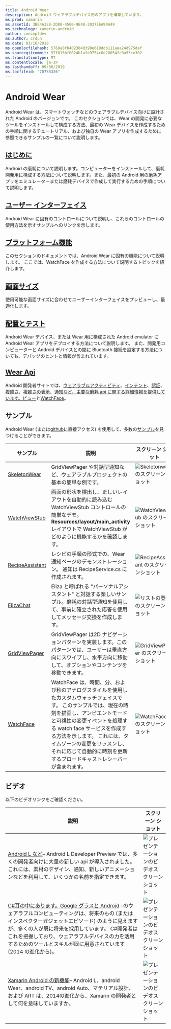 ```yaml
---
title: Android Wear
description: Android ウェアラブルデバイス用のアプリを構築しています。
ms.prod: xamarin
ms.assetid: 3BE4A128-2D88-4500-9E48-20375EA99A49
ms.technology: xamarin-android
author: conceptdev
ms.author: crdun
ms.date: 03/16/2018
ms.openlocfilehash: 5768a8fb402304d399e619ddb111aea24d975daf
ms.sourcegitcommit: 57f815bf0024b1afe9754c0e28054fc0a53ce302
ms.translationtype: MT
ms.contentlocale: ja-JP
ms.lasthandoff: 09/06/2019
ms.locfileid: "70758326"
---
```

# <a name="android-wear"></a>Android Wear

Android Wear は、スマートウォッチなどのウェアラブルデバイス向けに設計された Android のバージョンです。 このセクションでは、Wear の開発に必要なツールをインストールして構成する方法、最初の Wear デバイスを作成するための手順に関するチュートリアル、および独自の Wear アプリを作成するために参照できるサンプルの一覧について説明します。

## <a name="getting-startedandroidwearget-startedindexmd"></a>[はじめに](~/android/wear/get-started/index.md)

Android の磨耗について説明します。コンピューターをインストールして、磨耗開発用に構成する方法について説明します。また、最初の Android 用の磨耗アプリをエミュレーターまたは磨耗デバイスで作成して実行するための手順について説明します。

## <a name="user-interfaceandroidwearuser-interfaceindexmd"></a>[ユーザー インターフェイス](~/android/wear/user-interface/index.md)

Android Wear に固有のコントロールについて説明し、これらのコントロールの使用方法を示すサンプルへのリンクを示します。

## <a name="platform-featuresandroidwearplatformindexmd"></a>[プラットフォーム機能](~/android/wear/platform/index.md)

このセクションのドキュメントでは、Android Wear に固有の機能について説明します。 ここでは、WatchFace を作成する方法について説明するトピックを紹介します。

## <a name="screen-sizesandroidwearscreen-sizesmd"></a>[画面サイズ](~/android/wear/screen-sizes.md)

使用可能な画面サイズに合わせてユーザーインターフェイスをプレビューし、最適化します。

## <a name="deployment--testingandroidweardeploy-testindexmd"></a>[配置とテスト](~/android/wear/deploy-test/index.md)

Android Wear デバイス、または Wear 用に構成された Android emulator に Android Wear アプリをデプロイする方法について説明します。 また、開発用コンピューターと Android デバイスとの間に Bluetooth 接続を設定する方法についても、デバッグのヒントと情報が含まれています。

## <a name="wear-apishttpsdeveloperandroidcomreferenceandroidsupportwearable"></a>[Wear Api](https://developer.android.com/reference/android/support/wearable)

Android 開発者サイトでは、[ウェアラブルアクティビティ](https://developer.android.com/reference/android/support/wearable/activity/package-summary.html)、[インテント](https://developer.android.com/reference/com/google/android/wearable/intent/package-summary.html)、[認証](https://developer.android.com/reference/android/support/wearable/authentication/package-summary.html)、[複雑さ](https://developer.android.com/reference/android/support/wearable/complications/package-summary.html)、[複雑さの表示](https://developer.android.com/reference/android/support/wearable/complications/rendering/package-summary.html)、[通知](https://developer.android.com/reference/android/support/wearable/notifications/package-summary.html)[など、主要な磨耗 api に関する詳細情報を提供しています。ビュー](https://developer.android.com/reference/android/support/wearable/view/package-summary.html)と[WatchFace](https://developer.android.com/reference/android/support/wearable/watchface/package-summary.html)。

## <a name="samples"></a>サンプル

Android Wear (または[github](https://github.com/xamarin/monodroid-samples/tree/master/wear)に直接アクセス) を使用して、多数の[サンプル](https://docs.microsoft.com/samples/browse/?products=xamarin&term=Xamarin.Android+wear)を見つけることができます。

|サンプル|説明|スクリーン ショット|
|--- |--- |--- |
|[SkeletonWear](https://docs.microsoft.com/samples/xamarin/monodroid-samples/wear-skeletonwear)|GridViewPager や対話型通知など、ウェアラブルプロジェクトの基本の簡単な例です。|![Skeletonwear のスクリーンショット](images/skeleton.png)|
|[WatchViewStub](https://docs.microsoft.com/samples/xamarin/monodroid-samples/wear-watchviewstub)|画面の形状を検出し、正しいレイアウトを自動的に読み込む WatchViewStub コントロールの簡単なデモ。 **Resources/layout/main_activity**レイアウトで WatchViewStub がどのように機能するかを確認します。|![WatchViewStub のスクリーンショット](images/watchview.png)|
|[RecipeAssistant](https://docs.microsoft.com/samples/xamarin/monodroid-samples/wear-recipeassistant)|レシピの手順の形式での、Wear 通知ページのデモンストレーション。 通知は RecipeService.cs に作成されます。|![RecipeAssistant のスクリーンショット](images/recipeassist.png)|
|[ElizaChat](https://docs.microsoft.com/samples/xamarin/monodroid-samples/wear-elizachat)|Eliza と呼ばれる "パーソナルアシスタント" と対話する楽しいサンプル。磨耗の対話型通知を使用して、事前に確立された応答を使用してメッセージ交換を作成します。|![リストの登録のスクリーンショット](images/eliza.png)|
|[GridViewPager](https://docs.microsoft.com/samples/xamarin/monodroid-samples/wear-gridviewpager)|GridViewPager は2D ナビゲーションパターンを実装します。このパターンでは、ユーザーは垂直方向にスワイプし、水平方向に移動して、オプションやコンテンツを移動できます。|![GridViewPager のスクリーンショット](images/gridviewpager.png)|
|[WatchFace](https://docs.microsoft.com/samples/xamarin/monodroid-samples/wear-watchface)|WatchFace は、時間、分、および秒のアナログスタイルを使用したカスタムウォッチフェイスです。 このサンプルでは、現在の時刻を描画し、アンビエントモードと可視性の変更イベントを処理する watch face サービスを作成する方法を示します。 これには、タイムゾーンの変更をリッスンし、それに応じて自動的に時刻を更新するブロードキャストレシーバーが含まれます。|![WatchFace のスクリーンショット](images/gridviewpager.png)|

## <a name="videos"></a>ビデオ

以下のビデオリンクをご確認ください。

|説明|スクリーン ショット|
|--- |--- |
|[Android L など](https://blog.xamarin.com/webinar-recording-android-l-and-so-much-more/)&ndash; Android L Developer Preview では、多くの開発者向けに大量の新しい api が導入されました。これには、素材のデザイン、通知、新しいアニメーションなどを利用して、いくつかの名前を指定できます。|![プレゼンテーションのビデオスクリーンショット](images/video-android-l.png)|
|[C#耳の中にあります。Google グラスと Android](https://www.youtube.com/watch?v=80H8tXByZQc) &ndash;のウェアラブルコンピューティングは、将来のもの (またはインスペクターガジェットエピソード) のように見えますが、多くの人が既に将来を採用しています。 C#開発者はこれを把握しており、ウェアラブルデバイスの力を活用するためのツールとスキルが既に用意されています (2014 の進化から)。|![プレゼンテーションのビデオスクリーンショット](images/video-eyes-ears.png)|
|[Xamarin Android の新機能](https://www.youtube.com/watch?v=Gpqc2XZIQfU)&ndash; Android L、android Wear、android TV、android Auto、マテリアル設計、および ART は、2014の進化から、Xamarin の開発者として何を意味していますか。|![プレゼンテーションのビデオスクリーンショット](Images/video-whats-new.png)|

<!--

March 18
https://blog.xamarin.com/android-wear/

August 14
https://blog.xamarin.com/android-l-developer-preview-android-wear-support/

August 27
https://blog.xamarin.com/tips-for-your-first-android-wear-app/

Watch Face
https://github.com/Redth/Xamarin.Wear.WatchFace
-->

